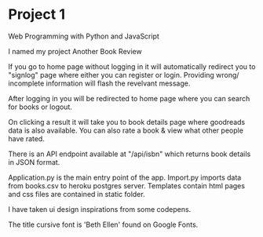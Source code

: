 # Project 1

Web Programming with Python and JavaScript

I named my project Another Book Review

If you go to home page without logging in it will automatically redirect you to "signlog" page where either you can register or login. Providing wrong/ incomplete information will flash the revelvant message.

After logging in you will be redirected to home page where you can search for books or logout.

On clicking a result it will take you to book details page where goodreads data is also available. You can also rate a book & view what other people have rated.

There is an API endpoint available at "/api/isbn" which returns book details in JSON format.

Application.py is the main entry point of the app.
Import.py imports data from books.csv to heroku postgres server.
Templates contain html pages and css files are contained in static folder.

I have taken ui design inspirations from some codepens.

The title cursive font is 'Beth Ellen' found on Google Fonts.